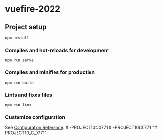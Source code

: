 # vuefire-2022

## Project setup
```
npm install
```

### Compiles and hot-reloads for development
```
npm run serve
```

### Compiles and minifies for production
```
npm run build
```

### Lints and fixes files
```
npm run lint
```

### Customize configuration
See [Configuration Reference](https://cli.vuejs.org/config/).
#   - P R O J E C T 1 0 _ C _ 0 7 7 1  
 #   - P R O J E C T 1 0 _ C _ 0 7 7 1  
 "# PROJECT10_C_0771" 
